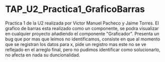# TAP_U2_Practica1_GraficoBarras
Practica 1 de la U2 realizada por Victor Manuel Pacheco y Jaime Torres.
El grafico de barras esta realizado como un componente, se podra visualizar en cualquier proyecto añadiendo el componente "Graficador".
Presenta un bug que por mas que leimos no identificamos, consiste en que al momento que se registran los datos para x, pide un registro mas
este no se ve reflejado en el arreglo final, pero no pudimos identificar como solucionarlo, no afecta en nada su duncionalidad.
